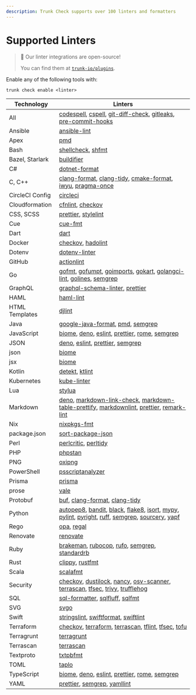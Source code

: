 ```yaml
---
description: Trunk Check supports over 100 linters and formatters
---
```


# Supported Linters

> 📘 Our linter integrations are open-source!
>
> You can find them at [`trunk-io/plugins`](https://github.com/trunk-io/plugins).

Enable any of the following tools with:

```
trunk check enable <linter>
```

[//]: #
[//]: # "1. Support for Detekt is under active development; see our [docs](https://docs.trunk.io/docs/check-supported-linters#detekt) for more details."
[//]: # "2. [Module inspection](https://github.com/terraform-linters/tflint/blob/master/docs/user-guide/module-inspection.md), [deep checking](https://github.com/terraform-linters/tflint-ruleset-aws/blob/master/docs/deep_checking.md), and setting variables are not currently supported."
[//]: #
[//]: # "### Linter-specific Configuration"
[//]: #
[//]: # "Some linters require a bit more modification to properly set up. View page for the particular linter for more info."

| Technology | Linters |
| ---------- | ------- |
| All | [codespell](./codespell.md), [cspell](./cspell.md), [git-diff-check](./git-diff-check.md), [gitleaks](./gitleaks.md), [pre-commit-hooks](./pre-commit-hooks.md)|
| Ansible | [ansible-lint](./ansible-lint.md)|
| Apex | [pmd](./pmd.md)|
| Bash | [shellcheck](./shellcheck.md), [shfmt](./shfmt.md)|
| Bazel, Starlark | [buildifier](./buildifier.md)|
| C# | [dotnet-format](./dotnet-format.md)|
| C, C++ | [clang-format](./clang-format.md), [clang-tidy](./clang-tidy.md), [cmake-format](./cmake-format.md), [iwyu](./iwyu.md), [pragma-once](./pragma-once.md)|
| CircleCI Config | [circleci](./circleci.md)|
| Cloudformation | [cfnlint](./cfnlint.md), [checkov](./checkov.md)|
| CSS, SCSS | [prettier](./prettier.md), [stylelint](./stylelint.md)|
| Cue | [cue-fmt](./cue-fmt.md)|
| Dart | [dart](./dart.md)|
| Docker | [checkov](./checkov.md), [hadolint](./hadolint.md)|
| Dotenv | [dotenv-linter](./dotenv-linter.md)|
| GitHub | [actionlint](./actionlint.md)|
| Go | [gofmt](./gofmt.md), [gofumpt](./gofumpt.md), [goimports](./goimports.md), [gokart](./gokart.md), [golangci-lint](./golangci-lint.md), [golines](./golines.md), [semgrep](./semgrep.md)|
| GraphQL | [graphql-schema-linter](./graphql-schema-linter.md), [prettier](./prettier.md)|
| HAML | [haml-lint](./haml-lint.md)|
| HTML Templates | [djlint](./djlint.md)|
| Java | [google-java-format](./google-java-format.md), [pmd](./pmd.md), [semgrep](./semgrep.md)|
| JavaScript | [biome](./biome.md), [deno](./deno.md), [eslint](./eslint.md), [prettier](./prettier.md), [rome](./rome.md), [semgrep](./semgrep.md)|
| JSON | [deno](./deno.md), [eslint](./eslint.md), [prettier](./prettier.md), [semgrep](./semgrep.md)|
| json | [biome](./biome.md)|
| jsx | [biome](./biome.md)|
| Kotlin | [detekt](./detekt.md), [ktlint](./ktlint.md)|
| Kubernetes | [kube-linter](./kube-linter.md)|
| Lua | [stylua](./stylua.md)|
| Markdown | [deno](./deno.md), [markdown-link-check](./markdown-link-check.md), [markdown-table-prettify](./markdown-table-prettify.md), [markdownlint](./markdownlint.md), [prettier](./prettier.md), [remark-lint](./remark-lint.md)|
| Nix | [nixpkgs-fmt](./nixpkgs-fmt.md)|
| package.json | [sort-package-json](./sort-package-json.md)|
| Perl | [perlcritic](./perlcritic.md), [perltidy](./perltidy.md)|
| PHP | [phpstan](./phpstan.md)|
| PNG | [oxipng](./oxipng.md)|
| PowerShell | [psscriptanalyzer](./psscriptanalyzer.md)|
| Prisma | [prisma](./prisma.md)|
| prose | [vale](./vale.md)|
| Protobuf | [buf](./buf.md), [clang-format](./clang-format.md), [clang-tidy](./clang-tidy.md)|
| Python | [autopep8](./autopep8.md), [bandit](./bandit.md), [black](./black.md), [flake8](./flake8.md), [isort](./isort.md), [mypy](./mypy.md), [pylint](./pylint.md), [pyright](./pyright.md), [ruff](./ruff.md), [semgrep](./semgrep.md), [sourcery](./sourcery.md), [yapf](./yapf.md)|
| Rego | [opa](./opa.md), [regal](./regal.md)|
| Renovate | [renovate](./renovate.md)|
| Ruby | [brakeman](./brakeman.md), [rubocop](./rubocop.md), [rufo](./rufo.md), [semgrep](./semgrep.md), [standardrb](./standardrb.md)|
| Rust | [clippy](./clippy.md), [rustfmt](./rustfmt.md)|
| Scala | [scalafmt](./scalafmt.md)|
| Security | [checkov](./checkov.md), [dustilock](./dustilock.md), [nancy](./nancy.md), [osv-scanner](./osv-scanner.md), [terrascan](./terrascan.md), [tfsec](./tfsec.md), [trivy](./trivy.md), [trufflehog](./trufflehog.md)|
| SQL | [sql-formatter](./sql-formatter.md), [sqlfluff](./sqlfluff.md), [sqlfmt](./sqlfmt.md)|
| SVG | [svgo](./svgo.md)|
| Swift | [stringslint](./stringslint.md), [swiftformat](./swiftformat.md), [swiftlint](./swiftlint.md)|
| Terraform | [checkov](./checkov.md), [terraform](./terraform.md), [terrascan](./terrascan.md), [tflint](./tflint.md), [tfsec](./tfsec.md), [tofu](./tofu.md)|
| Terragrunt | [terragrunt](./terragrunt.md)|
| Terrascan | [terrascan](./terrascan.md)|
| Textproto | [txtpbfmt](./txtpbfmt.md)|
| TOML | [taplo](./taplo.md)|
| TypeScript | [biome](./biome.md), [deno](./deno.md), [eslint](./eslint.md), [prettier](./prettier.md), [rome](./rome.md), [semgrep](./semgrep.md)|
| YAML | [prettier](./prettier.md), [semgrep](./semgrep.md), [yamllint](./yamllint.md)|
